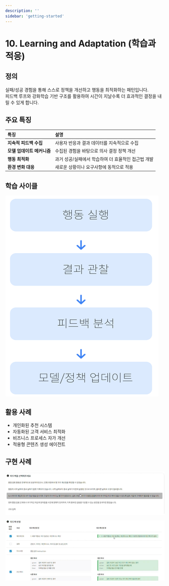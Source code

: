 ```yaml
---
description: ''
sidebar: 'getting-started'
---
```


# 10. Learning and Adaptation (학습과 적응)

## 정의
실패/성공 경험을 통해 스스로 정책을 개선하고 행동을 최적화하는 패턴입니다.  
피드백 루프와 강화학습 기반 구조를 활용하여 시간이 지날수록 더 효과적인 결정을 내릴 수 있게 합니다.

## 주요 특징
| 특징 | 설명 |
| :--- | :--- |
| **지속적 피드백 수집** | 사용자 반응과 결과 데이터를 지속적으로 수집 |
| **모델 업데이트 메커니즘** | 수집된 경험을 바탕으로 의사 결정 정책 개선 |
| **행동 최적화** | 과거 성공/실패에서 학습하여 더 효율적인 접근법 개발 |
| **환경 변화 대응** | 새로운 상황이나 요구사항에 동적으로 적용 |

## 학습 사이클

![](../../../uengine-image/process-gpt/design-pattern/10-1.png)

## 활용 사례
- 개인화된 추천 시스템  
- 자동화된 고객 서비스 최적화  
- 비즈니스 프로세스 자가 개선  
- 적용형 콘텐츠 생성 에이전트  

## 구현 사례

![](../../../uengine-image/process-gpt/design-pattern/10-2.png)

![](../../../uengine-image/process-gpt/design-pattern/10-3.png)

